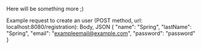 Here will be something more ;)

Example request to create an user (POST method, url: localhost:8080/registration):
Body, JSON
{
    "name": "Spring",
    "lastName": "Spring",
    "email": "exampleemail@example.com",
    "password": "password"
}
